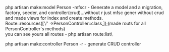 php artisan make:model Person -mfscr - Generate a model and a migration, factory, seeder, and controller(crud)...without r just mfsc gener without crud\
and made views for index and create methods.\
Route::resources(['/' =>PersonController::class,]);(made routs for all PersonController's methods)\
you can see yours all routes - php artisan route:list\

php artisan make:controller Person -r - generate CRUD controller

